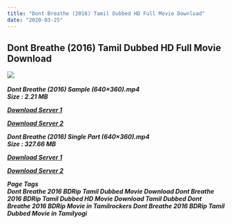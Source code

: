 ```yaml
---
title: "Dont Breathe (2016) Tamil Dubbed HD Full Movie Download"
date: "2020-03-25"
---
```


## Dont Breathe (2016) Tamil Dubbed HD Full Movie Download

![](https://images.moviebuff.com/994c5856-063e-4d68-808c-9a46b716cb48?w=1000) 

_**Dont Breathe (2016) Sample (640×360).mp4  
Size : 2.21 MB**_

[_**Download Server 1**_](http://p1.wetransfer.vip/files/Tamil{fd620c6e78cfff08ebfb4d2d3131a235617ba7e0206610644c5f25f325d4dc51}20Dubbed{fd620c6e78cfff08ebfb4d2d3131a235617ba7e0206610644c5f25f325d4dc51}20Movies/Tamil{fd620c6e78cfff08ebfb4d2d3131a235617ba7e0206610644c5f25f325d4dc51}20Recent{fd620c6e78cfff08ebfb4d2d3131a235617ba7e0206610644c5f25f325d4dc51}20Dubbed{fd620c6e78cfff08ebfb4d2d3131a235617ba7e0206610644c5f25f325d4dc51}20Movies/Dont{fd620c6e78cfff08ebfb4d2d3131a235617ba7e0206610644c5f25f325d4dc51}20Breathe{fd620c6e78cfff08ebfb4d2d3131a235617ba7e0206610644c5f25f325d4dc51}20(2016)/Dont{fd620c6e78cfff08ebfb4d2d3131a235617ba7e0206610644c5f25f325d4dc51}20Breathe{fd620c6e78cfff08ebfb4d2d3131a235617ba7e0206610644c5f25f325d4dc51}20(2016){fd620c6e78cfff08ebfb4d2d3131a235617ba7e0206610644c5f25f325d4dc51}20BDRip/Dont{fd620c6e78cfff08ebfb4d2d3131a235617ba7e0206610644c5f25f325d4dc51}20Breathe{fd620c6e78cfff08ebfb4d2d3131a235617ba7e0206610644c5f25f325d4dc51}20(2016){fd620c6e78cfff08ebfb4d2d3131a235617ba7e0206610644c5f25f325d4dc51}20Sample{fd620c6e78cfff08ebfb4d2d3131a235617ba7e0206610644c5f25f325d4dc51}20(640x360).mp4)

[_**Download Server 2**_](http://p1.wetransfer.vip/files/Tamil{fd620c6e78cfff08ebfb4d2d3131a235617ba7e0206610644c5f25f325d4dc51}20Dubbed{fd620c6e78cfff08ebfb4d2d3131a235617ba7e0206610644c5f25f325d4dc51}20Movies/Tamil{fd620c6e78cfff08ebfb4d2d3131a235617ba7e0206610644c5f25f325d4dc51}20Recent{fd620c6e78cfff08ebfb4d2d3131a235617ba7e0206610644c5f25f325d4dc51}20Dubbed{fd620c6e78cfff08ebfb4d2d3131a235617ba7e0206610644c5f25f325d4dc51}20Movies/Dont{fd620c6e78cfff08ebfb4d2d3131a235617ba7e0206610644c5f25f325d4dc51}20Breathe{fd620c6e78cfff08ebfb4d2d3131a235617ba7e0206610644c5f25f325d4dc51}20(2016)/Dont{fd620c6e78cfff08ebfb4d2d3131a235617ba7e0206610644c5f25f325d4dc51}20Breathe{fd620c6e78cfff08ebfb4d2d3131a235617ba7e0206610644c5f25f325d4dc51}20(2016){fd620c6e78cfff08ebfb4d2d3131a235617ba7e0206610644c5f25f325d4dc51}20BDRip/Dont{fd620c6e78cfff08ebfb4d2d3131a235617ba7e0206610644c5f25f325d4dc51}20Breathe{fd620c6e78cfff08ebfb4d2d3131a235617ba7e0206610644c5f25f325d4dc51}20(2016){fd620c6e78cfff08ebfb4d2d3131a235617ba7e0206610644c5f25f325d4dc51}20Sample{fd620c6e78cfff08ebfb4d2d3131a235617ba7e0206610644c5f25f325d4dc51}20(640x360).mp4)

_**Dont Breathe (2016) Single Part (640×360).mp4  
Size : 327.66 MB**_

[_**Download Server 1**_](http://p1.wetransfer.vip/files/Tamil{fd620c6e78cfff08ebfb4d2d3131a235617ba7e0206610644c5f25f325d4dc51}20Dubbed{fd620c6e78cfff08ebfb4d2d3131a235617ba7e0206610644c5f25f325d4dc51}20Movies/Tamil{fd620c6e78cfff08ebfb4d2d3131a235617ba7e0206610644c5f25f325d4dc51}20Recent{fd620c6e78cfff08ebfb4d2d3131a235617ba7e0206610644c5f25f325d4dc51}20Dubbed{fd620c6e78cfff08ebfb4d2d3131a235617ba7e0206610644c5f25f325d4dc51}20Movies/Dont{fd620c6e78cfff08ebfb4d2d3131a235617ba7e0206610644c5f25f325d4dc51}20Breathe{fd620c6e78cfff08ebfb4d2d3131a235617ba7e0206610644c5f25f325d4dc51}20(2016)/Dont{fd620c6e78cfff08ebfb4d2d3131a235617ba7e0206610644c5f25f325d4dc51}20Breathe{fd620c6e78cfff08ebfb4d2d3131a235617ba7e0206610644c5f25f325d4dc51}20(2016){fd620c6e78cfff08ebfb4d2d3131a235617ba7e0206610644c5f25f325d4dc51}20BDRip/Dont{fd620c6e78cfff08ebfb4d2d3131a235617ba7e0206610644c5f25f325d4dc51}20Breathe{fd620c6e78cfff08ebfb4d2d3131a235617ba7e0206610644c5f25f325d4dc51}20(2016){fd620c6e78cfff08ebfb4d2d3131a235617ba7e0206610644c5f25f325d4dc51}20Single{fd620c6e78cfff08ebfb4d2d3131a235617ba7e0206610644c5f25f325d4dc51}20Part{fd620c6e78cfff08ebfb4d2d3131a235617ba7e0206610644c5f25f325d4dc51}20(640x360).mp4)

[_**Download Server 2**_](http://p1.wetransfer.vip/files/Tamil{fd620c6e78cfff08ebfb4d2d3131a235617ba7e0206610644c5f25f325d4dc51}20Dubbed{fd620c6e78cfff08ebfb4d2d3131a235617ba7e0206610644c5f25f325d4dc51}20Movies/Tamil{fd620c6e78cfff08ebfb4d2d3131a235617ba7e0206610644c5f25f325d4dc51}20Recent{fd620c6e78cfff08ebfb4d2d3131a235617ba7e0206610644c5f25f325d4dc51}20Dubbed{fd620c6e78cfff08ebfb4d2d3131a235617ba7e0206610644c5f25f325d4dc51}20Movies/Dont{fd620c6e78cfff08ebfb4d2d3131a235617ba7e0206610644c5f25f325d4dc51}20Breathe{fd620c6e78cfff08ebfb4d2d3131a235617ba7e0206610644c5f25f325d4dc51}20(2016)/Dont{fd620c6e78cfff08ebfb4d2d3131a235617ba7e0206610644c5f25f325d4dc51}20Breathe{fd620c6e78cfff08ebfb4d2d3131a235617ba7e0206610644c5f25f325d4dc51}20(2016){fd620c6e78cfff08ebfb4d2d3131a235617ba7e0206610644c5f25f325d4dc51}20BDRip/Dont{fd620c6e78cfff08ebfb4d2d3131a235617ba7e0206610644c5f25f325d4dc51}20Breathe{fd620c6e78cfff08ebfb4d2d3131a235617ba7e0206610644c5f25f325d4dc51}20(2016){fd620c6e78cfff08ebfb4d2d3131a235617ba7e0206610644c5f25f325d4dc51}20Single{fd620c6e78cfff08ebfb4d2d3131a235617ba7e0206610644c5f25f325d4dc51}20Part{fd620c6e78cfff08ebfb4d2d3131a235617ba7e0206610644c5f25f325d4dc51}20(640x360).mp4)

_**Page Tags  
Dont Breathe 2016 BDRip Tamil Dubbed Movie Download Dont Breathe 2016 BDRip Tamil Dubbed HD Movie Download Tamil Dubbed Dont Breathe 2016 BDRip Movie in Tamilrockers Dont Breathe 2016 BDRip Tamil Dubbed Movie in Tamilyogi**_
